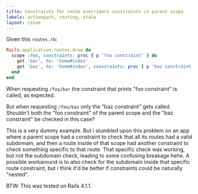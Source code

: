 ```yaml
---
title: Constraints for route overriders constraints in parent scope
labels: actionpack, routing, stale
layout: issue
---
```


Given this `routes.rb`:

``` ruby
Rails.application.routes.draw do
  scope :foo, constraints: proc { p 'foo constraint' } do
    get 'bar', to: 'home#index'
    get 'baz', to: 'home#index', constraints: proc { p 'baz constraint' }
  end
end
```

When requesting `/foo/bar` the constraint that prints "foo constraint" is called, as expected. 

But when requesting `/foo/baz` only the "baz constraint" gets called. Shouldn't both the "foo constraint" of the parent scope and the "baz constraint" be checked in this case?

This is a very dummy example. But i stumbled upon this problem on an app where a parent scope had a constraint to check that all its routes had a valid subdomain, and then a route inside of that scope had another constraint to check something specific to that route. That specific check was working, but not the subdomain check, leading to some confusing breakage hehe. A possible workaround is to also check for the subdomain inside that specific route constraint, but i think it'd be better if constraints could be naturally "nested".

BTW: This was tested on Rails 4.1.1.

